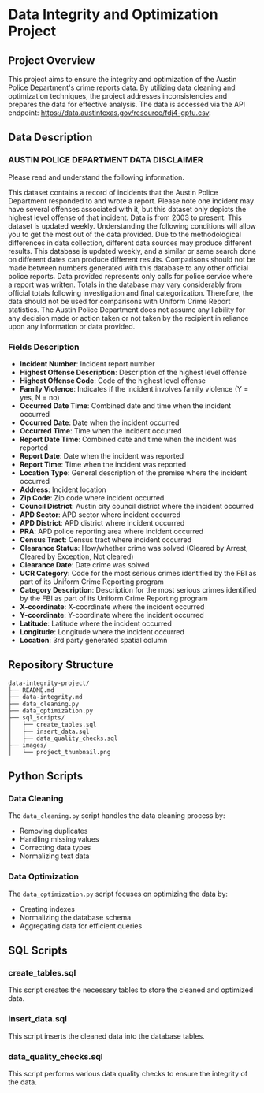 # Data Integrity and Optimization Project

## Project Overview

This project aims to ensure the integrity and optimization of the Austin Police Department's crime reports data. By utilizing data cleaning and optimization techniques, the project addresses inconsistencies and prepares the data for effective analysis. The data is accessed via the API endpoint: https://data.austintexas.gov/resource/fdj4-gpfu.csv.

## Data Description

### AUSTIN POLICE DEPARTMENT DATA DISCLAIMER

Please read and understand the following information.

This dataset contains a record of incidents that the Austin Police Department responded to and wrote a report. Please note one incident may have several offenses associated with it, but this dataset only depicts the highest level offense of that incident. Data is from 2003 to present. This dataset is updated weekly. Understanding the following conditions will allow you to get the most out of the data provided. Due to the methodological differences in data collection, different data sources may produce different results. This database is updated weekly, and a similar or same search done on different dates can produce different results. Comparisons should not be made between numbers generated with this database to any other official police reports. Data provided represents only calls for police service where a report was written. Totals in the database may vary considerably from official totals following investigation and final categorization. Therefore, the data should not be used for comparisons with Uniform Crime Report statistics. The Austin Police Department does not assume any liability for any decision made or action taken or not taken by the recipient in reliance upon any information or data provided.

### Fields Description

- **Incident Number**: Incident report number
- **Highest Offense Description**: Description of the highest level offense
- **Highest Offense Code**: Code of the highest level offense
- **Family Violence**: Indicates if the incident involves family violence (Y = yes, N = no)
- **Occurred Date Time**: Combined date and time when the incident occurred
- **Occurred Date**: Date when the incident occurred
- **Occurred Time**: Time when the incident occurred
- **Report Date Time**: Combined date and time when the incident was reported
- **Report Date**: Date when the incident was reported
- **Report Time**: Time when the incident was reported
- **Location Type**: General description of the premise where the incident occurred
- **Address**: Incident location
- **Zip Code**: Zip code where incident occurred
- **Council District**: Austin city council district where the incident occurred
- **APD Sector**: APD sector where incident occurred
- **APD District**: APD district where incident occurred
- **PRA**: APD police reporting area where incident occurred
- **Census Tract**: Census tract where incident occurred
- **Clearance Status**: How/whether crime was solved (Cleared by Arrest, Cleared by Exception, Not cleared)
- **Clearance Date**: Date crime was solved
- **UCR Category**: Code for the most serious crimes identified by the FBI as part of its Uniform Crime Reporting program
- **Category Description**: Description for the most serious crimes identified by the FBI as part of its Uniform Crime Reporting program
- **X-coordinate**: X-coordinate where the incident occurred
- **Y-coordinate**: Y-coordinate where the incident occurred
- **Latitude**: Latitude where the incident occurred
- **Longitude**: Longitude where the incident occurred
- **Location**: 3rd party generated spatial column

## Repository Structure

```
data-integrity-project/
├── README.md
├── data-integrity.md
├── data_cleaning.py
├── data_optimization.py
├── sql_scripts/
│   ├── create_tables.sql
│   ├── insert_data.sql
│   ├── data_quality_checks.sql
├── images/
│   └── project_thumbnail.png
```

## Python Scripts

### Data Cleaning

The `data_cleaning.py` script handles the data cleaning process by:
- Removing duplicates
- Handling missing values
- Correcting data types
- Normalizing text data

### Data Optimization

The `data_optimization.py` script focuses on optimizing the data by:
- Creating indexes
- Normalizing the database schema
- Aggregating data for efficient queries

## SQL Scripts

### create_tables.sql

This script creates the necessary tables to store the cleaned and optimized data.

### insert_data.sql

This script inserts the cleaned data into the database tables.

### data_quality_checks.sql

This script performs various data quality checks to ensure the integrity of the data.
